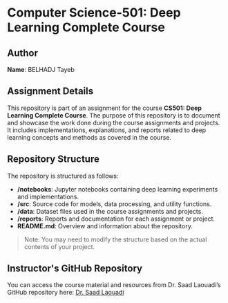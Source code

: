 # Computer Science-501: Deep Learning Complete Course

## Author
**Name**: BELHADJ Tayeb

## Assignment Details
This repository is part of an assignment for the course **CS501: Deep Learning Complete Course**. The purpose of this repository is to document and showcase the work done during the course assignments and projects. It includes implementations, explanations, and reports related to deep learning concepts and methods as covered in the course.

## Repository Structure
The repository is structured as follows:
- **/notebooks**: Jupyter notebooks containing deep learning experiments and implementations.
- **/src**: Source code for models, data processing, and utility functions.
- **/data**: Dataset files used in the course assignments and projects.
- **/reports**: Reports and documentation for each assignment or project.
- **README.md**: Overview and information about the repository.

> Note: You may need to modify the structure based on the actual contents of your project.

## Instructor's GitHub Repository
You can access the course material and resources from Dr. Saad Laouadi’s GitHub repository here:
[Dr. Saad Laouadi](https://github.com/dr-saad-la/CS501-Deep-Learning-Complete-Course)

